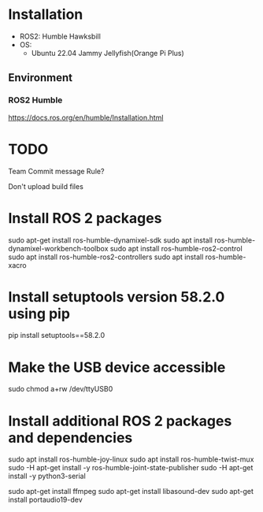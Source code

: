 # Installation

- ROS2: Humble Hawksbill
- OS:
    - Ubuntu 22.04 Jammy Jellyfish(Orange Pi Plus)


## Environment

### ROS2 Humble

https://docs.ros.org/en/humble/Installation.html


# TODO

Team Commit message Rule?


Don't upload build files


# Install ROS 2 packages
sudo apt-get install ros-humble-dynamixel-sdk
sudo apt install ros-humble-dynamixel-workbench-toolbox
sudo apt install ros-humble-ros2-control
sudo apt install ros-humble-ros2-controllers
sudo apt install ros-humble-xacro

# Install setuptools version 58.2.0 using pip
pip install setuptools==58.2.0

# Make the USB device accessible
sudo chmod a+rw /dev/ttyUSB0


# Install additional ROS 2 packages and dependencies
sudo apt install ros-humble-joy-linux
sudo apt install ros-humble-twist-mux
sudo -H apt-get install -y ros-humble-joint-state-publisher
sudo -H apt-get install -y python3-serial

sudo apt-get install ffmpeg
sudo apt-get install libasound-dev
sudo apt-get install portaudio19-dev